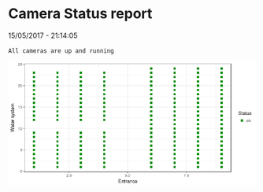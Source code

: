 Camera Status report
================
15/05/2017 - 21:14:05

    All cameras are up and running

![](camreport_files/figure-markdown_github/unnamed-chunk-2-1.png)
